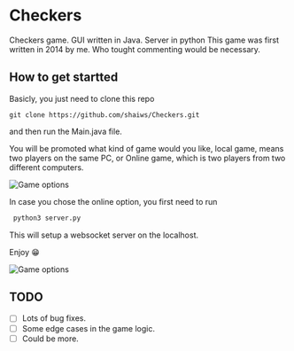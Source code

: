 # Checkers
Checkers game. GUI written in Java. Server in python
This game was first written in 2014 by me. Who tought commenting would be necessary.

## How to get startted

Basicly, you just need to clone this repo
```
git clone https://github.com/shaiws/Checkers.git
```
and then run the Main.java file.

You will be promoted what kind of game would you like, local game, means two players on the same PC, or Online game, which is two players from two different computers.

![Game options](https://octodex.github.com/res/ChooseGame.png)


In case you chose the online option, you first need to run 
```bash
 python3 server.py
```
This will setup a websocket server on the localhost.

Enjoy 😁

![Game options](https://octodex.github.com/res/Game.png)





## TODO
- [ ] Lots of bug fixes.
- [ ] Some edge cases in the game logic.
- [ ] Could be more.
